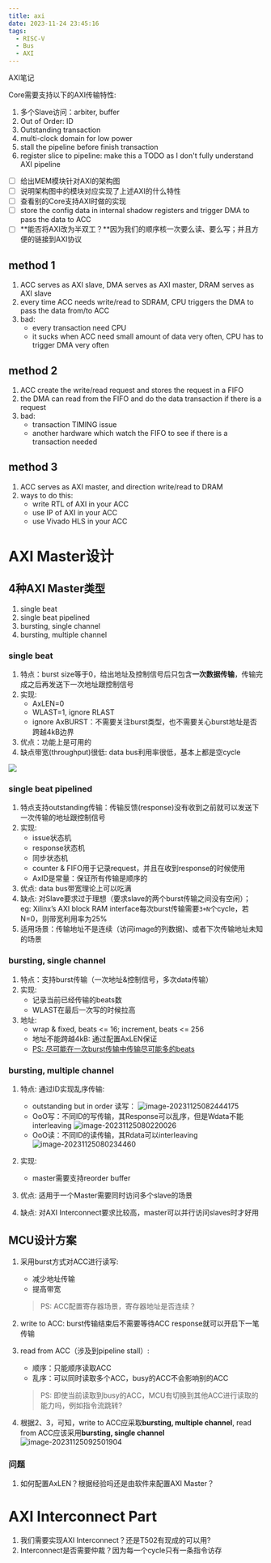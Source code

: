 ```yaml
---
title: axi
date: 2023-11-24 23:45:16
tags:
  - RISC-V
  - Bus
  - AXI
---
```


AXI笔记

<!--more-->

Core需要支持以下的AXI传输特性:

1. 多个Slave访问：arbiter, buffer
2. Out of Order: ID
3. Outstanding transaction
4. multi-clock domain for low power
5. stall the pipeline before finish transaction
6. register slice to pipeline: make this a TODO as I don't fully understand AXI pipeline

- [ ] 给出MEM模块针对AXI的架构图
- [ ] 说明架构图中的模块对应实现了上述AXI的什么特性
- [ ] 查看别的Core支持AXI时做的实现
- [ ] store the config data in internal shadow registers and trigger DMA to pass the data to ACC
- [ ] **能否将AXI改为半双工？**因为我们的顺序核一次要么读、要么写；并且方便的链接到AXI协议

## method 1

1. ACC serves as AXI slave, DMA serves as AXI master, DRAM serves as AXI slave
2. every time ACC needs write/read to SDRAM, CPU triggers the DMA to pass the data from/to ACC
3. bad:
   - every transaction need CPU
   - it sucks when ACC need small amount of data very often, CPU has to trigger DMA very often

## method 2

1. ACC create the write/read request and stores the request in a FIFO
2. the DMA can read from the FIFO and do the data transaction if there is a request
3. bad:
   - transaction TIMING issue
   - another hardware which watch the FIFO to see if there is a transaction needed

## method 3

1. ACC serves as AXI master, and direction write/read to DRAM
2. ways to do this:
   - write RTL of AXI in your ACC
   - use IP of AXI in your ACC
   - use Vivado HLS in your ACC

# AXI Master设计

## 4种AXI Master类型

1. single beat
2. single beat pipelined
3. bursting, single channel
4. bursting, multiple channel

### single beat

1. 特点：burst size等于0，给出地址及控制信号后只包含**一次数据传输**，传输完成之后再发送下一次地址跟控制信号
2. 实现:
   - AxLEN=0
   - WLAST=1, ignore RLAST
   - ignore AxBURST：不需要关注burst类型，也不需要关心burst地址是否跨越4kB边界
3. 优点：功能上是可用的
4. 缺点带宽(throughput)很低: data bus利用率很低，基本上都是空cycle

![](https://zipcpu.com/img/wbm2axisp/single-master-reads.svg)

### single beat pipelined

1. 特点支持outstanding传输：传输反馈(response)没有收到之前就可以发送下一次传输的地址跟控制信号
2. 实现:
   - issue状态机
   - response状态机
   - 同步状态机
   - counter & FIFO用于记录request，并且在收到response的时候使用
   - AxID是常量：保证所有传输是顺序的
3. 优点: data bus带宽理论上可以吃满
4. 缺点: 对Slave要求过于理想（要求slave的两个burst传输之间没有空闲）；  
   eg: Xilinx’s AXI block RAM interface每次burst传输需要`3+N`个cycle，若N=0，则带宽利用率为25%
5. 适用场景：传输地址不是连续（访问image的列数据)、或者下次传输地址未知的场景

### bursting, single channel

1. 特点：支持burst传输（一次地址&控制信号，多次data传输）
2. 实现:
   - 记录当前已经传输的beats数
   - WLAST在最后一次写的时候拉高
3. 地址:
   - wrap & fixed, beats <= 16; increment, beats <= 256
   - 地址不能跨越4kB: 通过配置AxLEN保证
   - <u>PS: 尽可能在一次burst传输中传输尽可能多的beats</u>

### bursting, multiple channel

1. 特点: 通过ID实现乱序传输:

   - outstanding but in order 读写：
     ![image-20231125082444175](../../../../../../Pictures/Typora/image-20231125082444175.png)
   - OoO写：不同ID的写传输，其Response可以乱序，但是Wdata不能interleaving
     ![image-20231125080220026](../../../../../../Pictures/Typora/image-20231125080220026.png)
   - OoO读：不同ID的读传输，其Rdata可以interleaving
     ![image-20231125080234460](../../../../../../Pictures/Typora/image-20231125080234460.png)

2. 实现:
   - master需要支持reorder buffer
3. 优点: 适用于一个Master需要同时访问多个slave的场景

4. 缺点: 对AXI Interconnect要求比较高，master可以并行访问slaves时才好用

## MCU设计方案

1. 采用burst方式对ACC进行读写:

   - 减少地址传输
   - 提高带宽

   > PS: ACC配置寄存器场景，寄存器地址是否连续？

2. write to ACC: burst传输结束后不需要等待ACC response就可以开启下一笔传输
3. read from ACC（涉及到pipeline stall）:

   - 顺序：只能顺序读取ACC
   - 乱序：可以同时读取多个ACC，busy的ACC不会影响别的ACC

   > PS: 即使当前读取到busy的ACC，MCU有切换到其他ACC进行读取的能力吗，例如指令流跳转?

<!-- 4. 根据2、3，可知应采取**bursting, multiple channel**的AXI Master架构 -->

4. 根据2、3，可知，write to ACC应采取**bursting, multiple channel**, read from ACC应该采用**bursting, single channel**
   ![image-20231125092501904](../../../../../../Pictures/Typora/image-20231125092501904.png)

### 问题

1. 如何配置AxLEN？根据经验吗还是由软件来配置AXI Master？

# AXI Interconnect Part

1. 我们需要实现AXI Interconnect？还是T502有现成的可以用?
2. Interconnect是否需要仲裁？因为每一个cycle只有一条指令访存
